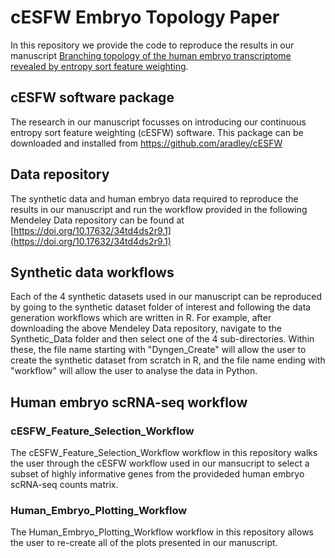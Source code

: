 # cESFW Embryo Topology Paper
In this repository we provide the code to reproduce the results in our manuscript [Branching topology of the human embryo transcriptome revealed by entropy sort feature weighting](https://journals.biologists.com/dev/article/151/11/dev202832/352632/Branching-topology-of-the-human-embryo).

## cESFW software package
The research in our manuscript focusses on introducing our continuous entropy sort feature weighting (cESFW) software. This package can be downloaded and installed from https://github.com/aradley/cESFW

## Data repository
The synthetic data and human embryo data required to reproduce the results in our manuscript and run the workflow provided in the following Mendeley Data repository can be found at [https://doi.org/10.17632/34td4ds2r9.1](https://doi.org/10.17632/34td4ds2r9.1)

## Synthetic data workflows
Each of the 4 synthetic datasets used in our manuscript can be reproduced by going to the synthetic dataset folder of interest and following the data generation workflows which are written in R. For example, after downloading the above Mendeley Data repository, navigate to the Synthetic_Data folder and then select one of the 4 sub-directories. Within these, the file name starting with "Dyngen_Create" will allow the user to create the synthetic dataset from scratch in R, and the file name ending with "workflow" will allow the user to analyse the data in Python.

## Human embryo scRNA-seq workflow
### cESFW_Feature_Selection_Workflow
The cESFW_Feature_Selection_Workflow workflow in this repository walks the user through the cESFW workflow used in our mansucript to select a subset of highly informative genes from the provideded human embryo scRNA-seq counts matrix. 
### Human_Embryo_Plotting_Workflow
The Human_Embryo_Plotting_Workflow workflow in this repository allows the user to re-create all of the plots presented in our manuscript.









